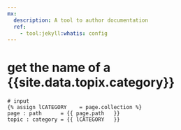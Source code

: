 ```yaml
---
mx:
  description: A tool to author documentation
  ref: 
    - tool:jekyll:whatis: config
---
```




# get the name of a {{site.data.topix.category}}
```liquid
# input
{% assign lCATEGORY    = page.collection %}
page : path      = {{ page.path   }}
topic : category = {{ lCATEGORY   }}
```

